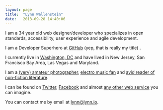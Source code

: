 ```yaml
---
layout: page
title:  "Lynn Wallenstein"
date:   2013-09-28 14:40:06
---
```


I am a 34 year old web designer/developer who specializes in open standards, accessibility, user experience and agile development.

I am a Developer Superhero at [GitHub][github] (yep, that is really my title) .

I currently live in [Washington, DC][foursquare] and have lived in New Jersey, San Francisco Bay Area, Las Vegas and Maryland.

  I am a [(very) amateur photographer][foursquare], <a href="http://www.last.fm/user/lwallenstein" title="Last.fm Music I Have Listened To" rel="me" class="url">electro music fan</a> and <a href="http://www.goodreads.com/user/show/1218570" title="Goodreads Books I have read" rel="me" class="url">avid reader of non-fiction literature</a>.

I can be found on [Twitter][twitter], [Facebook][facebook] and almost [any other web service][about] you can imagine.

You can contact me by email at <a href="mailto:lynn@lynn.io">lynn@lynn.io</a>.

[about]: http://about.me/lynnwallenstein
[facebook]: http://www.facebook.com/lynnwallenstein
[flickr]: http://www.flickr.com/photos/lwallenstein
[foursquare]: https://foursquare.com/lynnwallenstein
[github]: http://github.com/lynnwallenstein
[goodreads]: http://www.goodreads.com/lynnwallenstein
[twitter]: http://www.twitter.com/LynnWallenstein


